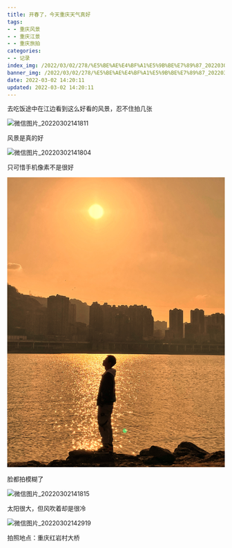 ```yaml
---
title: 开春了，今天重庆天气真好
tags:   
- - 重庆风景
- - 重庆江景
- - 重庆旅拍
categories:  
- - 记录
index_img: /2022/03/02/278/%E5%BE%AE%E4%BF%A1%E5%9B%BE%E7%89%87_20220302141811.jpg
banner_img: /2022/03/02/278/%E5%BE%AE%E4%BF%A1%E5%9B%BE%E7%89%87_20220302141804.jpg
date: 2022-03-02 14:20:11
updated: 2022-03-02 14:20:11
---
```


去吃饭途中在江边看到这么好看的风景，忍不住拍几张

![微信图片_20220302141811](/%E5%BE%AE%E4%BF%A1%E5%9B%BE%E7%89%87_20220302141811.jpg)

风景是真的好

![微信图片_20220302141804](/%E5%BE%AE%E4%BF%A1%E5%9B%BE%E7%89%87_20220302141804.jpg)

只可惜手机像素不是很好

![微信图片_20220302141809](278/%E5%BE%AE%E4%BF%A1%E5%9B%BE%E7%89%87_20220302141809.jpg)

脸都拍模糊了

![微信图片_20220302141815](/%E5%BE%AE%E4%BF%A1%E5%9B%BE%E7%89%87_20220302141815.jpg)

太阳很大，但风吹着却是很冷

![微信图片_20220302142919](/%E5%BE%AE%E4%BF%A1%E5%9B%BE%E7%89%87_20220302142919.png)

拍照地点：重庆红岩村大桥